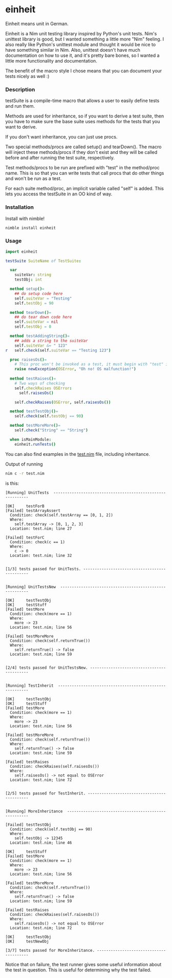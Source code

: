 # einheit

Einheit means unit in German.

Einheit is a Nim unit testing library inspired by Python's unit tests. Nim's unittest library is good, but I wanted something a little more "Nim" feeling. I also really like Python's unittest module and thought it would be nice to have something similar in Nim. Also, unittest doesn't have much documentation on how to use it, and it's pretty bare bones, so I wanted a little more functionality and documentation.

The benefit of the macro style I chose means that you can document your tests nicely as well :)

### Description
testSuite is a compile-time macro that allows a user to easily define tests and run them.

Methods are used for inheritance, so if you want to derive a test suite, then you have to make sure the base suite uses methods for the tests that you want to derive.

If you don't want inheritance, you can just use procs.

Two special methods/procs are called setup() and tearDown(). The macro will inject these methods/procs if they don't exist and they will be called before and after running the test suite, respectively.

Test methods/procs to be run are prefixed with "test" in the method/proc name. This is so that you can write tests that call procs that do other things and won't be run as a test.

For each suite method/proc, an implicit variable called "self" is added. This lets you access the testSuite in an OO kind of way.

### Installation

Install with nimble!

```bash
nimble install einheit
```

### Usage

```nim
import einheit

testSuite SuiteName of TestSuite:

  var
    suiteVar: string
    testObj: int

  method setup()=
    ## do setup code here
    self.suiteVar = "Testing"
    self.testObj = 90

  method tearDown()=
    ## do tear down code here
    self.suiteVar = nil
    self.testObj = 0

  method testAddingString()=
    ## adds a string to the suiteVar
    self.suiteVar &= " 123"
r   self.check(self.suiteVar == "Testing 123")

  proc raisesOs()=
    # This proc won't be invoked as a test, it must begin with "test" in lowercase
    raise newException(OSError, "Oh no! OS malfunction!")
  
  method testRaises()=
    # Two ways of checking
    self.checkRaises OSError:
      self.raisesOs()

    self.checkRaises(OSError, self.raisesOs())

  method testTestObj()=
    self.check(self.testObj == 90)

  method testMoreMore()=
    self.check("String" == "String")

  when isMainModule:
    einheit.runTests()
```

You can also find examples in the [test.nim](test.nim) file, including inheritance.


Output of running

```bash
nim c -r test.nim
```

is this:

```
[Running] UnitTests  -----------------------------------------------------------

[OK]     testForB
[Failed] testArrayAssert
  Condition: check(self.testArray == [0, 1, 2])
  Where:
    self.testArray -> [0, 1, 2, 3]
  Location: test.nim; line 27

[Failed] testForC
  Condition: check(c == 1)
  Where:
    c -> 0
  Location: test.nim; line 32


[1/3] tests passed for UnitTests. ----------------------------------------------


[Running] UnitTestsNew  --------------------------------------------------------

[OK]     testTestObj
[OK]     testStuff
[Failed] testMore
  Condition: check(more == 1)
  Where:
    more -> 23
  Location: test.nim; line 56

[Failed] testMoreMore
  Condition: check(self.returnTrue())
  Where:
    self.returnTrue() -> false
  Location: test.nim; line 59


[2/4] tests passed for UnitTestsNew. -------------------------------------------


[Running] TestInherit  ---------------------------------------------------------

[OK]     testTestObj
[OK]     testStuff
[Failed] testMore
  Condition: check(more == 1)
  Where:
    more -> 23
  Location: test.nim; line 56

[Failed] testMoreMore
  Condition: check(self.returnTrue())
  Where:
    self.returnTrue() -> false
  Location: test.nim; line 59

[Failed] testRaises
  Condition: checkRaises(self.raisesOs())
  Where:
    self.raisesOs() -> not equal to OSError
  Location: test.nim; line 72


[2/5] tests passed for TestInherit. --------------------------------------------


[Running] MoreInheritance  -----------------------------------------------------

[Failed] testTestObj
  Condition: check(self.testObj == 90)
  Where:
    self.testObj -> 12345
  Location: test.nim; line 46

[OK]     testStuff
[Failed] testMore
  Condition: check(more == 1)
  Where:
    more -> 23
  Location: test.nim; line 56

[Failed] testMoreMore
  Condition: check(self.returnTrue())
  Where:
    self.returnTrue() -> false
  Location: test.nim; line 59

[Failed] testRaises
  Condition: checkRaises(self.raisesOs())
  Where:
    self.raisesOs() -> not equal to OSError
  Location: test.nim; line 72

[OK]     testTestObj
[OK]     testNewObj

[3/7] tests passed for MoreInheritance. ----------------------------------------
```

Notice that on failure, the test runner gives some useful information about the test in question. This is useful for determining why the test failed.
